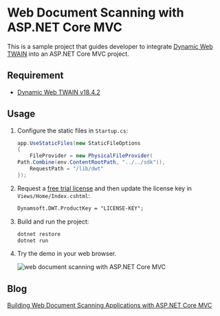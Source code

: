 # Web Document Scanning with ASP.NET Core MVC
This is a sample project that guides developer to integrate [Dynamic Web TWAIN](https://www.dynamsoft.com/web-twain/overview/) into an ASP.NET Core MVC project. 

## Requirement
- [Dynamic Web TWAIN v18.4.2](https://www.dynamsoft.com/web-twain/downloads/)

## Usage
1. Configure the static files in `Startup.cs`:

    ```cs
    app.UseStaticFiles(new StaticFileOptions
    {
        FileProvider = new PhysicalFileProvider(
    Path.Combine(env.ContentRootPath, "../../sdk")),
        RequestPath = "/lib/dwt"
    });
    ```

2. Request a [free trial license](https://www.dynamsoft.com/customer/license/trialLicense/?product=dwt) and then update the license key in `Views/Home/Index.cshtml`:

    ```html
    Dynamsoft.DWT.ProductKey = "LICENSE-KEY";
    ```

3. Build and run the project:

    ```bash
    dotnet restore
    dotnet run
    ```

4. Try the demo in your web browser.

    ![web document scanning with ASP.NET Core MVC](https://www.dynamsoft.com/codepool/img/2024/02/asp-dotnet-core-mvc-web-twain.png)

## Blog
[Building Web Document Scanning Applications with ASP.NET Core MVC](https://www.dynamsoft.com/codepool/asp-dotnet-core-document-scanning.html)
